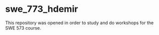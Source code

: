 # swe_773_hdemir

This repository was opened in order to study and do workshops for the SWE 573 course. 